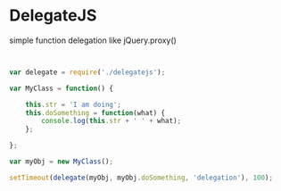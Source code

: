 # DelegateJS

simple function delegation like jQuery.proxy()

```js


var delegate = require('./delegatejs');

var MyClass = function() {

    this.str = 'I am doing';
    this.doSomething = function(what) {
        console.log(this.str + ' ' + what);
    };

};

var myObj = new MyClass();

setTimeout(delegate(myObj, myObj.doSomething, 'delegation'), 100);



```
